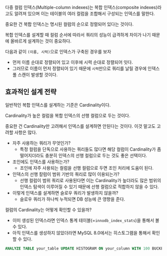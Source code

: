 다중 컬럼 인덱스(Multiple-column indexes)는 복합 인덱스(composite indexes)라고도 알려져 있으며 이는 테이블의 여러 컬럼을 조합해서 구성되는 인덱스를 말한다.

중요한 건 복합 인덱스는 명시된 컬럼의 순으로 정렬되어 있다는 것이다.

복합 인덱스를 설계할 때 컬럼 순서에 따라서 쿼리의 성능이 급격하게 차이가 나기 때문에 올바르게 설계하는 것이 중요하다.

다음과 같이 `(이름, 시력)`으로 인덱스가 구축된 경우를 보자
- 먼저 이름 순대로 정렬되어 있고 이후에 시력 순대로 정렬되어 잇다.
- 그러므로 이름이 먼저 정렬되어 있기 때문에 `시력`만으로 쿼리를 날릴 경우에 인덱스 풀 스캔이 발생할 것이다.

## 효과적인 설계 전략

일반적인 복합 인덱스를 설계하는 기준은 Cardinality이다.

Cardinality가 높은 컬럼을 복합 인덱스의 선행 컬럼으로 두는 것이다.

중요한 건 Cardinality만 고려해서 인덱스를 설계하면 안된다는 것이다. 이것 말고도 고려할 사항은 많다.
- 자주 사용하는 쿼리가 무엇인가?
	- 특정 컬럼을 단독으로 사용하는 쿼리들도 많다면 해당 컬럼이 Cardinality가 좀 떨어지더라도 충분히 인덱스의 선행 컬럼으로 두는 것도 좋은 선택이다.
- 조인에도 인덱스를 사용하는가?
	- 조인에 자주 사용되는 컬럼을 선행 컬럼으로 두면 조인 처리에 도움이 된다.
- 인덱스의 선행 칼럼이 범위 기반의 쿼리로 많이 이용되는가?
	- 선행 컬럼이 범위 쿼리로 사용된다면 이는 Cardinality가 높더라도 많은 범위의 인덱스 탐색이 이루어질 수 있기 때문에 선행 컬럼으로 적합하지 않을 수 있다.
- 이렇게 인덱스를 설계하면 슬로우 쿼리가 발생하지 않을까?
	- 슬로우 쿼리가 하나씩 누적되면 DB 성능에 큰 영향을 준다.

컬럼의 Cardinality는 어떻게 확인할 수 있을까?
- 이미 생성된 인덱스라면 인덱스 통계 테이블(=`innodb_index_stats`)을 통해서 볼 수 있다.
- 아직 인덱스를 생성하지 않았더라면 MySQL 8.0에서는 히스토그램을 통해서 확인할 수 있다.
```sql
ANALYZE TABLE your_table UPDATE HISTOGRAM ON your_column WITH 100 BUCKETS;
```
